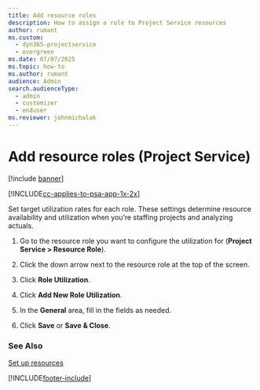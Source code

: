 ```yaml
---
title: Add resource roles
description: How to assign a role to Project Service resources
author: rumant
ms.custom: 
  - dyn365-projectservice
  - evergreen
ms.date: 07/07/2025
ms.topic: how-to
ms.author: rumant
audience: Admin
search.audienceType: 
  - admin
  - customizer
  - enduser
ms.reviewer: johnmichalak
---
```

# Add resource roles (Project Service)

[!include [banner](../includes/psa-now-project-operations.md)]

[!INCLUDE[cc-applies-to-psa-app-1x-2x](../includes/cc-applies-to-psa-app-1x-2x.md)]

Set target utilization rates for each role. These settings determine resource availability and utilization when you’re staffing projects and analyzing actuals.  
  
1.  Go to the resource role you want to configure the utilization for (**Project Service > Resource Role**).  
  
2.  Click the down arrow next to the resource role at the top of the screen.  
  
3.  Click **Role Utilization**.  
  
4.  Click **Add New Role Utilization**.  
  
5.  In the **General** area, fill in the fields as needed.  
  
6.  Click **Save** or **Save & Close**.  
  
### See Also  
 [Set up resources](../psa/set-up-resources.md)


[!INCLUDE[footer-include](../includes/footer-banner.md)]

